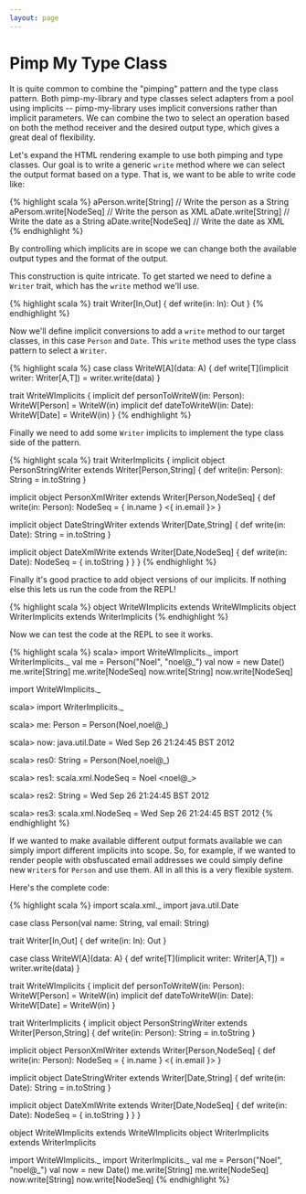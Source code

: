 ```yaml
---
layout: page
---
```


# Pimp My Type Class

It is quite common to combine the "pimping" pattern and the type class pattern. Both pimp-my-library and type classes select adapters from a pool using implicits -- pimp-my-library uses implicit conversions rather than implicit parameters. We can combine the two to select an operation based on both the method receiver and the desired output type, which gives a great deal of flexibility.

Let's expand the HTML rendering example to use both pimping and type classes. Our goal is to write a generic `write` method where we can select the output format based on a type. That is, we want to be able to write code like:

{% highlight scala %}
aPerson.write[String]  // Write the person as a String
aPersom.write[NodeSeq] // Write the person as XML
aDate.write[String]    // Write the date as a String
aDate.write[NodeSeq]   // Write the date as XML
{% endhighlight %}

By controlling which implicits are in scope we can change both the available output types and the format of the output.

This construction is quite intricate. To get started we need to define a `Writer` trait, which has the `write` method we'll use.

{% highlight scala %}
trait Writer[In,Out] {
  def write(in: In): Out
}
{% endhighlight %}

Now we'll define implicit conversions to add a `write` method to our target classes, in this case `Person` and `Date`. This `write` method uses the type class pattern to select a `Writer`.

{% highlight scala %}
case class WriteW[A](data: A) {
  def write[T](implicit writer: Writer[A,T]) = writer.write(data)
}

trait WriteWImplicits {
  implicit def personToWriteW(in: Person): WriteW[Person] = WriteW(in)
  implicit def dateToWriteW(in: Date): WriteW[Date] = WriteW(in)
}
{% endhighlight %}

Finally we need to add some `Writer` implicits to implement the type class side of the pattern.

{% highlight scala %}
trait WriterImplicits {
  implicit object PersonStringWriter extends Writer[Person,String] {
    def write(in: Person): String = in.toString
  }

  implicit object PersonXmlWriter extends Writer[Person,NodeSeq] {
    def write(in: Person): NodeSeq = <span>{ in.name } &lt;{ in.email }&gt;</span>
  }

  implicit object DateStringWriter extends Writer[Date,String] {
    def write(in: Date): String = in.toString
  }

  implicit object DateXmlWrite extends Writer[Date,NodeSeq] {
    def write(in: Date): NodeSeq = <span>{ in.toString }</span>
  }
}
{% endhighlight %}

Finally it's good practice to add object versions of our implicits. If nothing else this lets us run the code from the REPL!

{% highlight scala %}
object WriteWImplicits extends WriteWImplicits
object WriterImplicits extends WriterImplicits
{% endhighlight %}

Now we can test the code at the REPL to see it works.

{% highlight scala %}
scala> import WriteWImplicits._
import WriterImplicits._
val me  = Person("Noel", "noel@_")
val now = new Date()
me.write[String]
me.write[NodeSeq]
now.write[String]
now.write[NodeSeq]

import WriteWImplicits._

scala> import WriterImplicits._

scala> me: Person = Person(Noel,noel@_)

scala> now: java.util.Date = Wed Sep 26 21:24:45 BST 2012

scala> res0: String = Person(Noel,noel@_)

scala> res1: scala.xml.NodeSeq = <span>Noel &lt;noel@_&gt;</span>

scala> res2: String = Wed Sep 26 21:24:45 BST 2012

scala> res3: scala.xml.NodeSeq = <span>Wed Sep 26 21:24:45 BST 2012</span>
{% endhighlight %}

If we wanted to make available different output formats available we can simply import different implicits into scope. So, for example, if we wanted to render people with obsfuscated email addresses we could simply define new `Writer`s for `Person` and use them. All in all this is a very flexible system.

Here's the complete code:

{% highlight scala %}
import scala.xml._
import java.util.Date

case class Person(val name: String, val email: String)

trait Writer[In,Out] {
  def write(in: In): Out
}

case class WriteW[A](data: A) {
  def write[T](implicit writer: Writer[A,T]) = writer.write(data)
}

trait WriteWImplicits {
  implicit def personToWriteW(in: Person): WriteW[Person] = WriteW(in)
  implicit def dateToWriteW(in: Date): WriteW[Date] = WriteW(in)
}

trait WriterImplicits {
  implicit object PersonStringWriter extends Writer[Person,String] {
    def write(in: Person): String = in.toString
  }

  implicit object PersonXmlWriter extends Writer[Person,NodeSeq] {
    def write(in: Person): NodeSeq = <span>{ in.name } &lt;{ in.email }&gt;</span>
  }

  implicit object DateStringWriter extends Writer[Date,String] {
    def write(in: Date): String = in.toString
  }

  implicit object DateXmlWrite extends Writer[Date,NodeSeq] {
    def write(in: Date): NodeSeq = <span>{ in.toString }</span>
  }
}

object WriteWImplicits extends WriteWImplicits
object WriterImplicits extends WriterImplicits

import WriteWImplicits._
import WriterImplicits._
val me  = Person("Noel", "noel@_")
val now = new Date()
me.write[String]
me.write[NodeSeq]
now.write[String]
now.write[NodeSeq]
{% endhighlight %}
